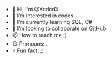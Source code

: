 - 👋 Hi, I’m @XcdcdX
- 👀 I’m interested in codes
- 🌱 I’m currently learning SQL, C#
- 💞️ I’m looking to collaborate on GitHub
- 📫 How to reach me :)
- 😄 Pronouns: *.*
- ⚡ Fun fact: ;)

<!---
XcdcdX/XcdcdX is a ✨ special ✨ repository because its `README.md` (this file) appears on your GitHub profile.
You can click the Preview link to take a look at your changes.
--->
